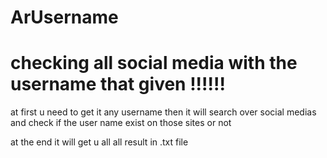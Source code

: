 # ArUsername
checking all social media with the username that given !!!!!!
=============================================================
at first u need to get it any username 
then it will search over social medias and check if the user name exist on those sites or not

at the end it will get u all all result in .txt file

